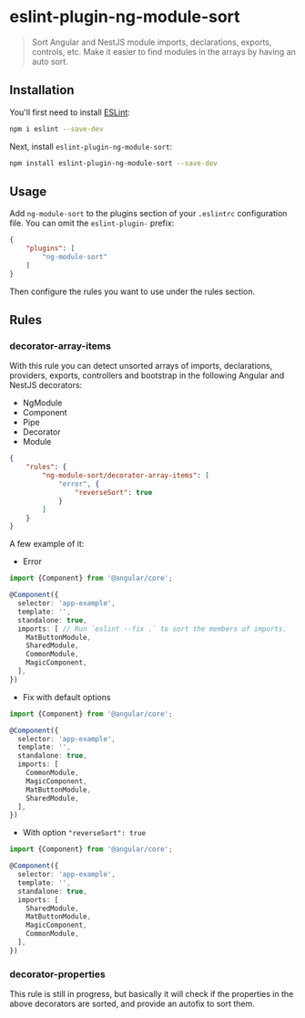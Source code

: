 # eslint-plugin-ng-module-sort

> Sort Angular and NestJS module imports, declarations, exports, controls, etc. Make it easier to find modules in the arrays by having an auto sort.

## Installation

You'll first need to install [ESLint](https://eslint.org/):

```sh
npm i eslint --save-dev
```

Next, install `eslint-plugin-ng-module-sort`:

```sh
npm install eslint-plugin-ng-module-sort --save-dev
```

## Usage

Add `ng-module-sort` to the plugins section of your `.eslintrc` configuration file. You can omit the `eslint-plugin-` prefix:

```json
{
    "plugins": [
        "ng-module-sort"
    ]
}
```


Then configure the rules you want to use under the rules section.

## Rules

### decorator-array-items

With this rule you can detect unsorted arrays of imports, declarations, providers, exports, controllers and bootstrap in the following Angular and NestJS decorators:

- NgModule
- Component
- Pipe
- Decorator
- Module

```json
{
    "rules": {
        "ng-module-sort/decorator-array-items": [
            "error", {
                "reverseSort": true
            }
        ]
    }
}
```

A few example of it:

- Error
```ts
import {Component} from '@angular/core';

@Component({
  selector: 'app-example',
  template: '',
  standalone: true,
  imports: [ // Run `eslint --fix .` to sort the members of imports.
    MatButtonModule,
    SharedModule,
    CommonModule,
    MagicComponent,
  ],
})
```

- Fix with default options
```ts
import {Component} from '@angular/core';

@Component({
  selector: 'app-example',
  template: '',
  standalone: true,
  imports: [
    CommonModule,
    MagicComponent,
    MatButtonModule,
    SharedModule,
  ],
})
```

- With option `"reverseSort": true`
```ts
import {Component} from '@angular/core';

@Component({
  selector: 'app-example',
  template: '',
  standalone: true,
  imports: [
    SharedModule,
    MatButtonModule,
    MagicComponent,
    CommonModule,
  ],
})
```

### decorator-properties

This rule is still in progress, but basically it will check if the properties in the above decorators are sorted, and provide an autofix to sort them.
